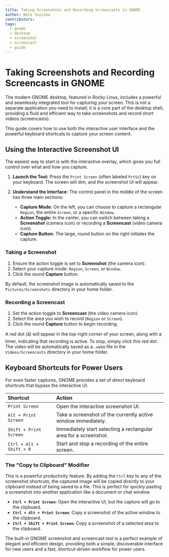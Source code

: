 ```yaml
---
title: Taking Screenshots and Recording Screencasts in GNOME
author: Wale Soyinka
contributors:
tags:
  - gnome
  - desktop
  - screenshot
  - screencast
  - guide
---
```


# **Taking Screenshots and Recording Screencasts in GNOME**

The modern GNOME desktop, featured in Rocky Linux, includes a powerful and seamlessly integrated tool for capturing your screen. This is not a separate application you need to install; it is a core part of the desktop shell, providing a fluid and efficient way to take screenshots and record short videos (screencasts).

This guide covers how to use both the interactive user interface and the powerful keyboard shortcuts to capture your screen content.

## **Using the Interactive Screenshot UI**

The easiest way to start is with the interactive overlay, which gives you full control over what and how you capture.

1.  **Launch the Tool:** Press the `Print Screen` (often labeled `PrtSc`) key on your keyboard. The screen will dim, and the screenshot UI will appear.

2.  **Understand the Interface:** The control panel in the middle of the screen has three main sections:
    *   **Capture Mode:** On the left, you can choose to capture a rectangular `Region`, the entire `Screen`, or a specific `Window`.
    *   **Action Toggle:** In the center, you can switch between taking a **Screenshot** (camera icon) or recording a **Screencast** (video camera icon).
    *   **Capture Button:** The large, round button on the right initiates the capture.

### **Taking a Screenshot**

1.  Ensure the action toggle is set to **Screenshot** (the camera icon).
2.  Select your capture mode: `Region`, `Screen`, or `Window`.
3.  Click the round **Capture** button.

By default, the screenshot image is automatically saved to the `Pictures/Screenshots` directory in your home folder.

### **Recording a Screencast**

1.  Set the action toggle to **Screencast** (the video camera icon).
2.  Select the area you wish to record (`Region` or `Screen`).
3.  Click the round **Capture** button to begin recording.

A red dot (â) will appear in the top-right corner of your screen, along with a timer, indicating that recording is active. To stop, simply click this red dot. The video will be automatically saved as a `.webm` file in the `Videos/Screencasts` directory in your home folder.

## **Keyboard Shortcuts for Power Users**

For even faster captures, GNOME provides a set of direct keyboard shortcuts that bypass the interactive UI.

| Shortcut | Action |
| :--- | :--- |
| `Print Screen` | Open the interactive screenshot UI. |
| `Alt + Print Screen` | Take a screenshot of the currently active window immediately. |
| `Shift + Print Screen` | Immediately start selecting a rectangular area for a screenshot. |
| `Ctrl + Alt + Shift + R` | Start and stop a recording of the entire screen. |

### **The "Copy to Clipboard" Modifier**

This is a powerful productivity feature. By adding the `Ctrl` key to any of the screenshot shortcuts, the captured image will be copied directly to your clipboard instead of being saved to a file. This is perfect for quickly pasting a screenshot into another application like a document or chat window.

*   **`Ctrl + Print Screen`**: Open the interactive UI, but the capture will go to the clipboard.
*   **`Ctrl + Alt + Print Screen`**: Copy a screenshot of the active window to the clipboard.
*   **`Ctrl + Shift + Print Screen`**: Copy a screenshot of a selected area to the clipboard.

The built-in GNOME screenshot and screencast tool is a perfect example of elegant and efficient design, providing both a simple, discoverable interface for new users and a fast, shortcut-driven workflow for power users.
